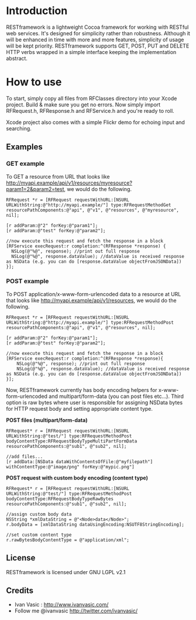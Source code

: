 # Introduction

RESTframework is a lightweight Cocoa framework for working with RESTful web services. It's designed for simplicity rather than robustness. Although it will be enhanced in time with more and more features, simplicity of usage will be kept priority. RESTframework supports GET, POST, PUT and DELETE HTTP verbs wrapped in a simple interface keeping the implementation abstract. 


# How to use

To start, simply copy all files from RFClasses directory into your Xcode project. Build & make sure you get no errors. Now simply import RFRequest.h, RFResponse.h and RFService.h and you're ready to roll.

Xcode project also comes with a simple Flickr demo for echoing input and searching.

## Examples

### GET example

To GET a resource from URL that looks like http://myapi.example/api/v1/resources/myresource?param1=2&param2=test, we would do the following.


```objc
RFRequest *r = [RFRequest requestWithURL:[NSURL URLWithString:@"http://myapi.example/"] type:RFRequestMethodGet resourcePathComponents:@"api", @"v1", @"resources", @"myresource", nil];

[r addParam:@"2" forKey:@"param1"];
[r addParam:@"test" forKey:@"param2"];

//now execute this request and fetch the response in a block
[RFService execRequest:r completion:^(RFResponse *response) {
  NSLog(@"%@", response); //print out full response
  NSLog(@"%@", response.dataValue); //dataValue is received response as NSData (e.g. you can do [response.dataValue objectFromJSONData])
}];
```

### POST example

To POST application/x-www-form-urlencoded data to a resource at URL that looks like http://myapi.example/api/v1/resources, we would do the following.

```objc
RFRequest *r = [RFRequest requestWithURL:[NSURL URLWithString:@"http://myapi.example/"] type:RFRequestMethodPost resourcePathComponents:@"api", @"v1", @"resources", nil];

[r addParam:@"2" forKey:@"param1"];
[r addParam:@"test" forKey:@"param2"];

//now execute this request and fetch the response in a block
[RFService execRequest:r completion:^(RFResponse *response){
	NSLog(@"%@", response); //print out full response
	NSLog(@"%@", response.dataValue); //dataValue is received response as NSData (e.g. you can do [response.dataValue objectFromJSONData])
}];
```

Now, RESTframework currently has body encoding helpers for x-www-form-urlencoded and multipart/form-data (you can post files etc...). Third option is raw bytes where user is responsible for assigning NSData bytes for HTTP request body and setting appropriate content type.


**POST files (multipart/form-data)**

```objc
RFRequest* r = [RFRequest requestWithURL:[NSURL URLWithString:@"test/"] type:RFRequestMethodPost bodyContentType:RFRequestBodyTypeMultiPartFormData resourcePathComponents:@"sub1", @"sub2", nil];

//add files...
[r addData:[NSData dataWithContentsOfFile:@"myfilepath"] withContentType:@"image/png" forKey:@"mypic.png"]
```

**POST request with custom body encoding (content type)**

```objc
RFRequest* r = [RFRequest requestWithURL:[NSURL URLWithString:@"test/"] type:RFRequestMethodPost bodyContentType:RFRequestBodyTypeRawBytes resourcePathComponents:@"sub1", @"sub2", nil];	
	
//assign custom body data
NSString *xmlDataString = @"<Node>data</Node>";
r.bodyData = [xmlDataString dataUsingEncoding:NSUTF8StringEncoding];
  
//set custom content type
r.rawBytesBodyContentType = @"application/xml";
```

## License

RESTframework is licensed under GNU LGPL v2.1

## Credits

  - Ivan Vasic : http://www.ivanvasic.com/
  - Follow me @ivanvasic http://twitter.com/ivanvasic/
